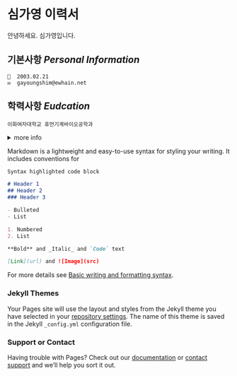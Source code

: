 # 심가영 이력서

안녕하세요. 심가영입니다.

## 기본사항   ***Personal Information***  
``` 
👧  2003.02.21  
✉️  gayoungshim@ewhain.net  
```

## 학력사항  ***Eudcation*** 
```
이화여자대학교 휴먼기계바이오공학과
``` 
<details><summary>more info</summary>
<p>
  
     ［이화여자대학교］(http://www.ewha.ac.kr/)
     ［이화여자대학교 휴먼기계바이오공학과］(http://mbe.ewha.ac.kr/)
  </p>
</details>


Markdown is a lightweight and easy-to-use syntax for styling your writing. It includes conventions for

```markdown
Syntax highlighted code block

# Header 1
## Header 2
### Header 3

- Bulleted
- List

1. Numbered
2. List

**Bold** and _Italic_ and `Code` text

[Link](url) and ![Image](src)
```

For more details see [Basic writing and formatting syntax](https://docs.github.com/en/github/writing-on-github/getting-started-with-writing-and-formatting-on-github/basic-writing-and-formatting-syntax).

### Jekyll Themes

Your Pages site will use the layout and styles from the Jekyll theme you have selected in your [repository settings](https://github.com/sgyriley/sgyriley-github.io/settings/pages). The name of this theme is saved in the Jekyll `_config.yml` configuration file.

### Support or Contact

Having trouble with Pages? Check out our [documentation](https://docs.github.com/categories/github-pages-basics/) or [contact support](https://support.github.com/contact) and we’ll help you sort it out.
